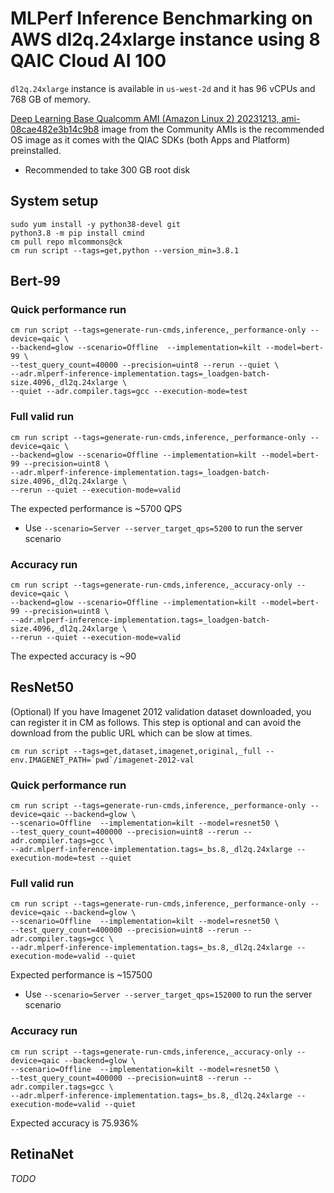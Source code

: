 # MLPerf Inference Benchmarking on AWS dl2q.24xlarge instance using 8 QAIC Cloud AI 100

`dl2q.24xlarge` instance is available in `us-west-2d` and it has 96 vCPUs and 768 GB of memory. 

[Deep Learning Base Qualcomm AMI (Amazon Linux 2) 20231213, ami-08cae482e3b14c9b8](https://us-west-2.console.aws.amazon.com/ec2/v2/home?region=us-west-2#LaunchInstances:ami=ami-08cae482e3b14c9b8) image from the Community AMIs is the recommended OS image as it comes with the QIAC SDKs (both Apps and Platform) preinstalled.

* Recommended to take 300 GB root disk


## System setup
```
sudo yum install -y python38-devel git
python3.8 -m pip install cmind
cm pull repo mlcommons@ck
cm run script --tags=get,python --version_min=3.8.1
```

## Bert-99

### Quick performance run
```
cm run script --tags=generate-run-cmds,inference,_performance-only --device=qaic \
--backend=glow --scenario=Offline  --implementation=kilt --model=bert-99 \
--test_query_count=40000 --precision=uint8 --rerun --quiet \
--adr.mlperf-inference-implementation.tags=_loadgen-batch-size.4096,_dl2q.24xlarge \
--quiet --adr.compiler.tags=gcc --execution-mode=test
```

### Full valid run
```
cm run script --tags=generate-run-cmds,inference,_performance-only --device=qaic \
--backend=glow --scenario=Offline --implementation=kilt --model=bert-99 --precision=uint8 \
--adr.mlperf-inference-implementation.tags=_loadgen-batch-size.4096,_dl2q.24xlarge \
--rerun --quiet --execution-mode=valid
```

The expected performance is ~5700 QPS
* Use `--scenario=Server --server_target_qps=5200` to run the server scenario

### Accuracy run
```
cm run script --tags=generate-run-cmds,inference,_accuracy-only --device=qaic \
--backend=glow --scenario=Offline --implementation=kilt --model=bert-99 --precision=uint8 \
--adr.mlperf-inference-implementation.tags=_loadgen-batch-size.4096,_dl2q.24xlarge \
--rerun --quiet --execution-mode=valid
```

The expected accuracy is ~90



## ResNet50

(Optional)
If you have Imagenet 2012 validation dataset downloaded, you can register it in CM as follows. This step is optional and can avoid the download from the public URL which can be slow at times.
```
cm run script --tags=get,dataset,imagenet,original,_full --env.IMAGENET_PATH=`pwd`/imagenet-2012-val
```

### Quick performance run

```
cm run script --tags=generate-run-cmds,inference,_performance-only --device=qaic --backend=glow \
--scenario=Offline  --implementation=kilt --model=resnet50 \
--test_query_count=400000 --precision=uint8 --rerun --adr.compiler.tags=gcc \
--adr.mlperf-inference-implementation.tags=_bs.8,_dl2q.24xlarge --execution-mode=test --quiet
```

### Full valid run

```
cm run script --tags=generate-run-cmds,inference,_performance-only --device=qaic --backend=glow \
--scenario=Offline  --implementation=kilt --model=resnet50 \
--test_query_count=400000 --precision=uint8 --rerun --adr.compiler.tags=gcc \
--adr.mlperf-inference-implementation.tags=_bs.8,_dl2q.24xlarge --execution-mode=valid --quiet
```
Expected performance is ~157500
* Use `--scenario=Server --server_target_qps=152000` to run the server scenario

### Accuracy run

```
cm run script --tags=generate-run-cmds,inference,_accuracy-only --device=qaic --backend=glow \
--scenario=Offline  --implementation=kilt --model=resnet50 \
--test_query_count=400000 --precision=uint8 --rerun --adr.compiler.tags=gcc \
--adr.mlperf-inference-implementation.tags=_bs.8,_dl2q.24xlarge --execution-mode=valid --quiet
```

Expected accuracy is 75.936%




## RetinaNet

*TODO*
